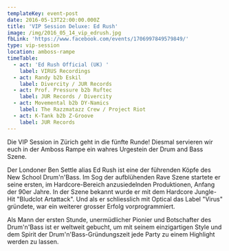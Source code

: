 ```yaml
---
templateKey: event-post
date: 2016-05-13T22:00:00.000Z
title: 'VIP Session Deluxe: Ed Rush'
image: /img/2016_05_14_vip_edrush.jpg
fbLink: 'https://www.facebook.com/events/1706997849579849/'
type: vip-session
location: amboss-rampe
timeTable:
  - act: 'Ed Rush Official (UK) '
    label: VIRUS Recordings
  - act: Randy b2b Eskil
    label: Divercity / JUR Records
  - act: Prof. Pressure b2b Ruftec
    label: JUR Records / Divercity
  - act: Movemental b2b DY-Namics
    label: The Razzmatazz Crew / Project Riot
  - act: K-Tank b2b Z-Groove
    label: JUR Records
---
```

Die VIP Session in Zürich geht in die fünfte Runde! Diesmal servieren wir euch in der Amboss Rampe ein wahres Urgestein der Drum and Bass Szene.

Der Londoner Ben Settle alias Ed Rush ist eine der führenden Köpfe des New School Drum'n'Bass. Im Sog der aufblühenden Rave Szene startete er seine ersten, im Hardcore-Bereich anzusiedelnden Produktionen, Anfang der 90er Jahre. In der Szene bekannt wurde er mit dem Hardcore Jungle-Hit "Bludclot Artattack". Und als er schliesslich mit Optical das Label "Virus" gründete, war ein weiterer grosser Erfolg vorprogrammiert.

Als Mann der ersten Stunde, unermüdlicher Pionier und Botschafter des Drum'n'Bass ist er weltweit gebucht, um mit seinem einzigartigen Style und dem Spirit der Drum'n'Bass-Gründungszeit jede Party zu einem Highlight werden zu lassen.
